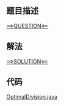 ## 题目描述

[==>QUESTION<==](https://leetcode-cn.com/problems/optimal-division/)

## 解法

[==>SOLUTION<==](https://leetcode-cn.com/problems/optimal-division/solution/zui-you-chu-fa-by-leetcode-solution-lf4c/)

## 代码

[OptimalDivision.java](https://github.com/Marshal7cc/leetcode-java/blob/master/src/dp/OptimalDivision.java)

